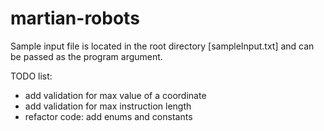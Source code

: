 # martian-robots

Sample input file is located in the root directory [sampleInput.txt] and can be passed as the program argument.

TODO list:
* add validation for max value of a coordinate
* add validation for max instruction length
* refactor code: add enums and constants